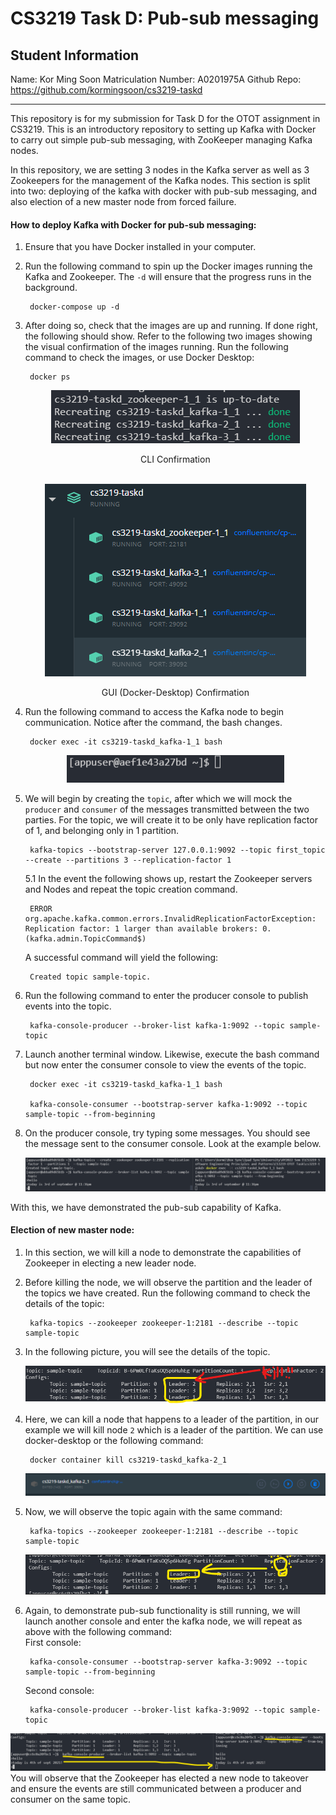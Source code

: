 # CS3219 Task D: Pub-sub messaging 

## **Student Information**

Name: Kor Ming Soon
Matriculation Number: A0201975A
Github Repo: https://github.com/kormingsoon/cs3219-taskd

---

This repository is for my submission for Task D for the OTOT assignment in CS3219. This is an introductory repository to setting up Kafka with Docker to carry out simple pub-sub messaging, with ZooKeeper managing Kafka nodes.

In this repository, we are setting 3 nodes in the Kafka server as well as 3 Zookeepers for the management of the Kafka nodes. This section is split into two: deploying of the kafka with docker with pub-sub messaging, and also election of a new master node from forced failure.

#### How to deploy Kafka with Docker for pub-sub messaging:

1. Ensure that you have Docker installed in your computer.  
   
2. Run the following command to spin up the Docker images running the Kafka and Zookeeper. The ```-d``` will ensure that the progress runs in the background. 
   
        docker-compose up -d 

3. After doing so, check that the images are up and running. If done right, the following should show. Refer to the following two images showing the visual confirmation of the images running. Run the following command to check the images, or use Docker Desktop:

    
        docker ps
    <div style="text-align:center">
      <img src="./img/dockercli.png"> 
      <p align="center"> CLI Confirmation</p>
    </div>
    <br>
    <div style="text-align:center">
        <img src="./img/dockergui.png">
        <p align="center"> GUI (Docker-Desktop) Confirmation </p>
    </div>

4. Run the following command to access the Kafka node to begin communication. Notice after the command, the bash changes.

        docker exec -it cs3219-taskd_kafka-1_1 bash

    <div style="text-align:center">
        <img src="./img/nodebash.png">
    </div>

5. We will begin by creating the ```topic```, after which we will mock the ```producer``` and ```consumer``` of the messages transmitted between the two parties. For the topic, we will create it to be only have replication factor of 1, and belonging only in 1 partition.

        kafka-topics --bootstrap-server 127.0.0.1:9092 --topic first_topic --create --partitions 3 --replication-factor 1
    
    
    5.1 In the event the following shows up, restart the Zookeeper servers and Nodes and repeat the topic creation command. 

        ERROR org.apache.kafka.common.errors.InvalidReplicationFactorException: Replication factor: 1 larger than available brokers: 0.(kafka.admin.TopicCommand$)
    
    A successful command will yield the following:

        Created topic sample-topic.

6. Run the following command to enter the producer console to publish events into the topic.

        kafka-console-producer --broker-list kafka-1:9092 --topic sample-topic

7. Launch another terminal window. Likewise, execute the bash command but now enter the consumer console to view the events of the topic.

        docker exec -it cs3219-taskd_kafka-1_1 bash

        kafka-console-consumer --bootstrap-server kafka-1:9092 --topic sample-topic --from-beginning

8. On the producer console, try typing some messages. You should see the message sent to the consumer console. Look at the example below.

    ![](img/pub-sub-eg.png)

With this, we have demonstrated the pub-sub capability of Kafka.

#### Election of new master node:

1. In this section, we will kill a node to demonstrate the capabilities of Zookeeper in electing a new leader node.

2. Before killing the node, we will observe the partition and the leader of the topics we have created. Run the following command to check the details of the topic:
        
        kafka-topics --zookeeper zookeeper-1:2181 --describe --topic sample-topic


3. In the following picture, you will see the details of the topic.
   
    <div style="text-align:center">
        <img src="./img/leader-partition.png">
    </div>

4. Here, we can kill a node that happens to a leader of the partition, in our example we will kill node ``2`` which is a leader of the partition. We can use docker-desktop or the following command:

        docker container kill cs3219-taskd_kafka-2_1
    
    ![](img/killedmasternode.png)


5. Now, we will observe the topic again with the same command:

        kafka-topics --zookeeper zookeeper-1:2181 --describe --topic sample-topic

    ![](img/newmasternode.png)

6. Again, to demonstrate pub-sub functionality is still running, we will launch another console and enter the kafka node, we will repeat as above with the following command: <br>
    First console:
        
        kafka-console-consumer --bootstrap-server kafka-3:9092 --topic sample-topic --from-beginning
    Second console:

        kafka-console-producer --broker-list kafka-3:9092 --topic sample-topic

![](img/newcommchannel.png)
You will observe that the Zookeeper has elected a new node to takeover and ensure the events are still communicated between a producer and consumer on the same topic.

